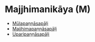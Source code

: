 # Majjhimanikāya (M)

* [Mūlapaṇṇāsapāḷi](9M.md)
* [Majjhimapaṇṇāsapāḷi](10M.md)
* [Uparipaṇṇāsapāḷi](11M.md)
